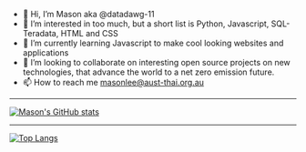 - 👋 Hi, I’m Mason aka @datadawg-11
- 👀 I’m interested in too much, but a short list is Python, Javascript, SQL-Teradata, HTML and CSS
- 🌱 I’m currently learning Javascript to make cool looking websites and applications
- 💞️ I’m looking to collaborate on interesting open source projects on new technologies, that advance the world to a net zero emission future. 
- 📫 How to reach me masonlee@aust-thai.org.au
---


[![Mason's GitHub stats](https://github-readme-stats.vercel.app/api?username=datadawg-11)](https://github.com/datadawg-11/github-readme-stats)


---

[![Top Langs](https://github-readme-stats.vercel.app/api/top-langs/?username=datadawg-11)](https://github.com/datadawg-11/github-readme-stats)


